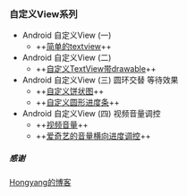 ### 自定义View系列

- Android 自定义View (一)
    - ++[简单的textview](https://github.com/hcadoid/CustomView/blob/master/app/src/main/java/com/suphu/demo/widget/MyTestView.java)++
- Android 自定义View (二)
    - ++[自定义TextView带drawable](https://github.com/hcadoid/CustomView/blob/master/app/src/main/java/com/suphu/demo/widget/TextDrawableView.java)++
-  Android 自定义View (三) 圆环交替 等待效果
    - ++[自定义饼状图](https://github.com/hcadoid/CustomView/blob/master/app/src/main/java/com/suphu/demo/widget/PieView.java)++
    - ++[自定义圆形进度条](https://github.com/hcadoid/CustomView/blob/master/app/src/main/java/com/suphu/demo/widget/CircleProgressView.java)++
- Android 自定义View (四) 视频音量调控
    - ++[视频音量](https://github.com/hcadoid/CustomView/blob/master/app/src/main/java/com/suphu/demo/widget/VolumeView.java)++
    - ++[爱奇艺的音量横向进度调控](https://github.com/hcadoid/CustomView/blob/master/app/src/main/java/com/suphu/demo/widget/VolumeHorizontalView.java)++







##### 感谢
[Hongyang的博客](http://blog.csdn.net/lmj623565791)






